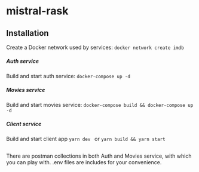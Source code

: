# mistral-rask

## Installation

Create a Docker network used by services:
`docker network create imdb`

##### Auth service

Build and start auth service:
`docker-compose up -d`

##### Movies service

Build and start movies service:
`docker-compose build && docker-compose up -d`

##### Client service

Build and start client app
`yarn dev ` or `yarn build && yarn start`

##

There are postman collections in both Auth and Movies service, with which you can play with.
.env files are includes for your convenience.
